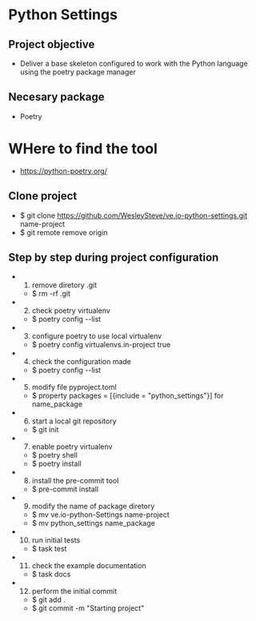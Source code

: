 # Python Settings

## Project objective
- Deliver a base skeleton configured to work with the Python language
  using the poetry package manager

## Necesary package
- Poetry

# WHere to find the tool
- https://python-poetry.org/

## Clone project
- $ git clone https://github.com/WesleySteve/ve.io-python-settings.git name-project
- $ git remote remove origin

## Step by step during project configuration
- 1. remove diretory .git
  - $ rm -rf .git
- 2. check poetry virtualenv
  - $ poetry config --list
- 3. configure poetry to use local virtualenv
  - $ poetry config virtualenvs.in-project true
- 4. check the configuration made
  - $ poetry config --list
- 5. modify file pyproject.toml
  - $ property packages = [{include = "python_settings"}] for name_package
- 6. start a local git repository
  - $ git init
- 7. enable poetry virtualenv
  - $ poetry shell
  - $ poetry install
- 8. install the pre-commit tool
  - $ pre-commit install
- 9. modify the name of package diretory
  - $ mv ve.io-python-Settings name-project
  - $ mv python_settings name_package
- 10. run initial tests
  -  $ task test
- 11. check the example documentation
  - $ task docs
- 12. perform the initial commit
  - $ git add .
  - $ git commit -m "Starting project"
